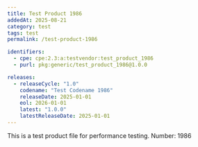 ```yaml
---
title: Test Product 1986
addedAt: 2025-08-21
category: test
tags: test
permalink: /test-product-1986

identifiers:
  - cpe: cpe:2.3:a:testvendor:test_product_1986
  - purl: pkg:generic/test_product_1986@1.0.0

releases:
  - releaseCycle: "1.0"
    codename: "Test Codename 1986"
    releaseDate: 2025-01-01
    eol: 2026-01-01
    latest: "1.0.0"
    latestReleaseDate: 2025-01-01
---
```


This is a test product file for performance testing. Number: 1986
